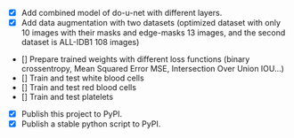 - [x] Add combined model of do-u-net with different layers.
- [x] Add data augmentation with two datasets (optimized dataset with only 10 images with their masks and edge-masks 13 images, and the second dataset is ALL-IDB1 108 images)
- [] Prepare trained weights with different loss functions (binary crossentropy, Mean Squared Error MSE, Intersection Over Union IOU...)
- [] Train and test white blood cells
- [] Train and test red blood cells
- [] Train and test platelets
- [x] Publish this project to PyPI.
- [x] Publish a stable python script to PyPI.
